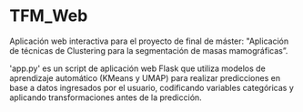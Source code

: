 # TFM_Web
Aplicación web interactiva para el proyecto de final de máster: "Aplicación de técnicas de Clustering para la segmentación de masas mamográficas”.

'app.py' es un script de aplicación web Flask que utiliza modelos de aprendizaje automático (KMeans y UMAP) para realizar predicciones en base a datos ingresados por el usuario, codificando variables categóricas y aplicando transformaciones antes de la predicción.
